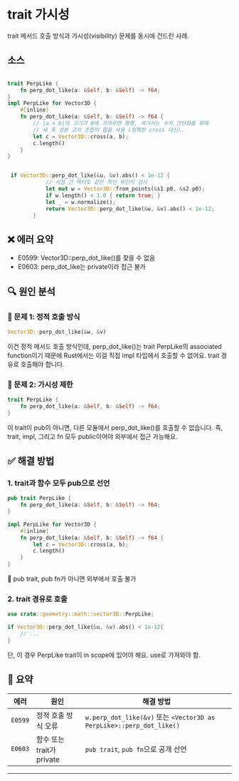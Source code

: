 # trait 가시성
trait 메서드 호출 방식과 가시성(visibility) 문제를 동시에 건드린 사례.


## 소스
```rust

trait PerpLike {
    fn perp_dot_like(a: &Self, b: &Self) -> f64;
}
impl PerpLike for Vector3D {
    #[inline]
    fn perp_dot_like(a: &Self, b: &Self) -> f64 {
        // |a × b|의 크기가 0에 가까우면 평행, 여기서는 수치 간단화를 위해
        // 세 축 성분 교차 조합의 합을 사용 (정확한 cross 대신).
        let c = Vector3D::cross(a, b);
        c.length()
    }
}


 if Vector3D::perp_dot_like(&u, &v).abs() < 1e-12 {
            // 시점 간 벡터도 같은 직선 위인지 검사
            let mut w = Vector3D::from_points(&s1.p0, &s2.p0);
            if w.length() < 1.0 { return true; }
            let _ = w.normalize();
            return Vector3D::perp_dot_like(&w, &v).abs() < 1e-12;
        }

```

## ❌ 에러 요약
- E0599: Vector3D::perp_dot_like()를 찾을 수 없음
- E0603: perp_dot_like는 private이라 접근 불가

## 🔍 원인 분석
### 🔸 문제 1: 정적 호출 방식
```rust
Vector3D::perp_dot_like(&w, &v)
```


이건 정적 메서드 호출 방식인데, perp_dot_like()는 trait PerpLike의 associated function이기 때문에
Rust에서는 이걸 직접 impl 타입에서 호출할 수 없어요.
trait 경유로 호출해야 합니다.
### 🔸 문제 2: 가시성 제한
```rust
trait PerpLike {
    fn perp_dot_like(a: &Self, b: &Self) -> f64;
}
```

이 trait이 pub이 아니면, 다른 모듈에서 perp_dot_like()를 호출할 수 없습니다.
즉, trait, impl, 그리고 fn 모두 public이어야 외부에서 접근 가능해요.

## ✅ 해결 방법
### 1. trait과 함수 모두 pub으로 선언
```rust
pub trait PerpLike {
    fn perp_dot_like(a: &Self, b: &Self) -> f64;
}

impl PerpLike for Vector3D {
    #[inline]
    fn perp_dot_like(a: &Self, b: &Self) -> f64 {
        let c = Vector3D::cross(a, b);
        c.length()
    }
}
```

🔑 pub trait, pub fn가 아니면 외부에서 호출 불가


### 2. trait 경유로 호출
```rust
use crate::geometry::math::vector3D::PerpLike;

if Vector3D::perp_dot_like(&u, &v).abs() < 1e-12{
    // ...
}
```
단, 이 경우 PerpLike trait이 in scope에 있어야 해요. use로 가져와야 함.

## 🧠 요약
| 에러  | 원인                          | 해결 방법                                                   |
|--------------|-------------------------------|-------------------------------------------------------------|
| `E0599`      | 정적 호출 방식 오류           | `w.perp_dot_like(&v)` 또는 `<Vector3D as PerpLike>::perp_dot_like()` |
| `E0603`      | 함수 또는 trait가 private     | `pub trait`, `pub fn`으로 공개 선언                         |


---
